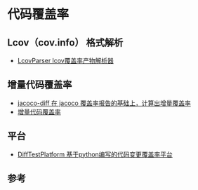 # 代码覆盖率

## Lcov（cov.info） 格式解析

- [LcovParser lcov覆盖率产物解析器](https://github.com/gbfansheng/LcovParser)

## 增量代码覆盖率 

- [jacoco-diff 在 jacoco 覆盖率报告的基础上，计算出增量覆盖率](https://github.com/raoweijian/jacoco-diff)
- [增量代码覆盖率](https://github.com/erduoniba/hdcoverage/blob/master/Coverage_Gather.md)

## 平台
- [DiffTestPlatform 基于python编写的代码变更覆盖率平台](https://github.com/hzlifeng1/DiffTestPlatform)
  
## 参考

